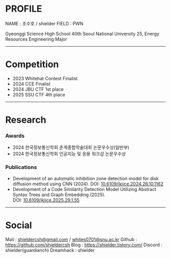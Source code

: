 # PROFILE

NAME : 조수호 / shielder
FIELD : PWN

Gyeonggi Science High School 40th
Seoul National University 25, Energy Resources Engineering Major

---
# Competition

- 2023 Whitehat Contest Finalist
- 2024 CCE Finalist
- 2024 JBU CTF 1st place
- 2025 SSU CTF 4th place

---
# Research

### Awards

- 2024 한국정보통신학회 춘계종합학술대회 논문우수상(일반부)
- 2024 한국정보통신학회 인공지능 및 응용 워크샵 논문우수상

### Publications

- Development of an automatic inhibition zone detection model for disk diffusion method using CNN (2024). DOI: [10.6109/jkiice.2024.28.10.1162](https://doi.org/10.6109/jkiice.2024.28.10.1162)
- Development of a Code Similarity Detection Model Utilizing Abstract Syntax Trees and Graph Embedding (2025). DOI: [10.6109/jkiice.2025.29.1.55](https://doi.org/10.6109/jkiice.2025.29.1.55)

---
# Social

Mail : shieldercsh@gmail.com / whites0701@snu.ac.kr
Github : https://github.com/shieldercsh
Blog : https://shielder.tistory.com/
Discord : shielder(guardianch)
Dreamhack : shielder